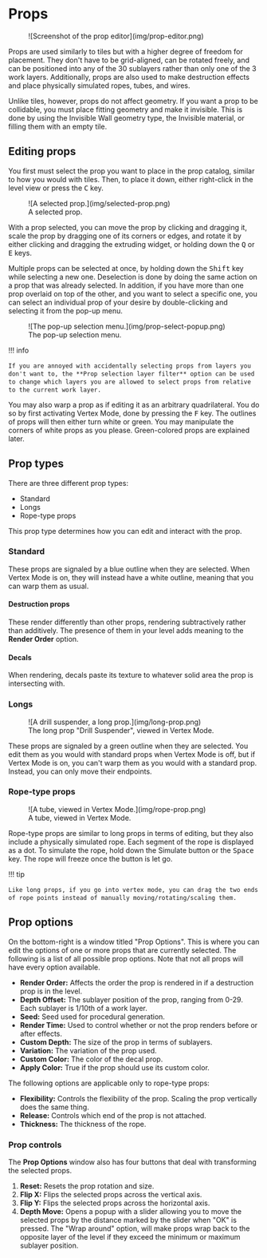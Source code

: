 # Props
<figure markdown="span">
    ![Screenshot of the prop editor](img/prop-editor.png)
</figure>

Props are used similarly to tiles but with a higher degree of freedom for placement. They don't have to be grid-aligned, can be rotated freely, and can be
positioned into any of the 30 sublayers rather than only one of the 3 work layers. Additionally, props are also used to make destruction effects and place
physically simulated ropes, tubes, and wires.

Unlike tiles, however, props do not affect geometry. If you want a prop to be collidable, you must place fitting geometry and make it invisible. This is done by using the Invisible Wall geometry type, the Invisible material, or filling them with an empty tile.

## Editing props
You first must select the prop you want to place in the prop catalog, similar to how you would with tiles. Then, to place it down, either right-click in the level view or press the <kbd>C</kbd> key.

<figure markdown="span">
    ![A selected prop.](img/selected-prop.png)
    <figcaption>A selected prop.</figcaption>
</figure>

With a prop selected, you can move the prop by clicking and dragging it, scale the prop by dragging one of its corners or edges, and rotate it by either clicking
and dragging the extruding widget, or holding down the <kbd>Q</kbd> or <kbd>E</kbd> keys.

Multiple props can be selected at once, by holding down the <kbd>Shift</kbd> key while selecting a new one. Deselection is done by doing the same action on a prop
that was already selected. In addition, if you have more than one prop overlaid on top of the other, and you want to select a specific one, you can select an
individual prop of your desire by double-clicking and selecting it from the pop-up menu.

<figure markdown="span">
    ![The pop-up selection menu.](img/prop-select-popup.png)
    <figcaption>The pop-up selection menu.</figcaption>
</figure>

!!! info

    If you are annoyed with accidentally selecting props from layers you don't want to, the **Prop selection layer filter** option can be used to change which layers you are allowed to select props from relative to the current work layer.

You may also warp a prop as if editing it as an arbitrary quadrilateral. You do so by first activating Vertex Mode, done by pressing the <kbd>F</kbd> key.
The outlines of props will then either turn white or green. You may manipulate the corners of white props as you please. Green-colored props are explained later.

## Prop types
There are three different prop types:

- Standard
- Longs
- Rope-type props

This prop type determines how you can edit and interact with the prop.

### Standard
These props are signaled by a blue outline when they are selected. When Vertex Mode is on, they will instead have a white outline, meaning that you can warp
them as usual.

#### Destruction props
These render differently than other props, rendering subtractively rather than additively. The presence of them in your
level adds meaning to the **Render Order** option.

#### Decals
When rendering, decals paste its texture to whatever solid area the prop is intersecting with.

### Longs
<figure markdown="span">
    ![A drill suspender, a long prop.](img/long-prop.png)
    <figcaption>The long prop "Drill Suspender", viewed in Vertex Mode.</figcaption>
</figure>

These props are signaled by a green outline when they are selected. You edit them as you would with standard props when Vertex Mode is off, but if Vertex Mode
is on, you can't warp them as you would with a standard prop. Instead, you can only move their endpoints.

### Rope-type props
<figure markdown="span">
    ![A tube, viewed in Vertex Mode.](img/rope-prop.png)
    <figcaption>A tube, viewed in Vertex Mode.</figcaption>
</figure>

Rope-type props are similar to long props in terms of editing, but they also include a physically simulated rope. Each segment of the rope is displayed as
a dot. To simulate the rope, hold down the Simulate button or the <kbd>Space</kbd> key. The rope will freeze once the button is let go.

!!! tip

    Like long props, if you go into vertex mode, you can drag the two ends of rope points instead of manually moving/rotating/scaling them.

## Prop options
On the bottom-right is a window titled "Prop Options". This is where you can edit the options of one or more props that are currently selected. The following is a list of all possible prop options. Note that not all props will have every option available.

- **Render Order:** Affects the order the prop is rendered in if a destruction prop is in the level.
- **Depth Offset:** The sublayer position of the prop, ranging from 0-29. Each sublayer is 1/10th of a work layer.
- **Seed:** Seed used for procedural generation.
- **Render Time:** Used to control whether or not the prop renders before or after effects.
- **Custom Depth:** The size of the prop in terms of sublayers.
- **Variation:** The variation of the prop used.
- **Custom Color:** The color of the decal prop.
- **Apply Color:** True if the prop should use its custom color.

The following options are applicable only to rope-type props:

- **Flexibility:** Controls the flexibility of the prop. Scaling the prop vertically does the same thing.
- **Release:** Controls which end of the prop is not attached.
- **Thickness:** The thickness of the rope.

### Prop controls
The **Prop Options** window also has four buttons that deal with transforming the selected props.

1. **Reset:** Resets the prop rotation and size.
2. **Flip X:** Flips the selected props across the vertical axis.
3. **Flip Y:** Flips the selected props across the horizontal axis.
4. **Depth Move:** Opens a popup with a slider allowing you to move the selected props by the distance marked by the slider when "OK" is pressed. The "Wrap around" option, will make props wrap back to the opposite layer of the level if they exceed the minimum or maximum sublayer position.

<!--
Multiple props can be selected at once

, except that they don't have to be grid-aligned, can be rotated freely, 
Props are sort of like tiles, except they don't have to be grid-aligned and you can rotate them freely and put them into any of the 30 sublayers (as described previously in the Camera section). You also use props to place destruction effects, a selection of decals, and manually placed tubes and wires. The tubes and wires are under the "Rope-type props" category, and you can physically simulate them while editing to get them to look like they're actually a rope-type object. If you press F, it will toggle "Vertex Mode", which if on will allow you to move the vertices of a prop, or, if the prop is a rope or long prop, its endpoints.

Each prop has a certain amount of options you can configure in regards to their rendering. Here is a list of all possible configuration options:

- **Render Order:** For props with the same depth offset, props with a lower value of this render above props with a higher value.
- **Depth Offset:** This is the sublayer that the prop is placed in. Ranges from 0 to 29.
- **Seed:** This is the random seed the prop uses when generating its graphics. You can change this to make certain props look different than other instances of the same prop.
- **Render Time:** This controls at what stage the prop is rendered in. As far as I'm aware, this option is only relevant if you have "Apply Color" turned on for the prop.
- **Custom Depth:** Allows you to control the size of depth in regards to sublayers.
- **Variation:** This changes the graphic of the prop.
- **Custom Color:** This allows you to use a custom color for the prop. Only applies to decals.
- **Apply Color:** A checkbox you can switch on and off. If it is off, it will use a color from the room palette.
-->
